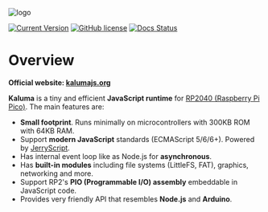 ![logo](https://github.com/kaluma-project/kaluma/blob/master/logo.png?raw=true)

[![Current Version](https://img.shields.io/github/tag/kaluma-project/kaluma.svg)](https://github.com/kaluma-project/kaluma/tags)
[![GitHub license](https://img.shields.io/github/license/kaluma-project/kaluma)](https://github.com/kaluma-project/kaluma/blob/master/LICENSE)
[![Docs Status](https://img.shields.io/badge/docs-ready-orange.svg)](https://docs.kaluma.io)

# Overview

**Official website: [kalumajs.org](https://kalumajs.org/)**

__Kaluma__ is a tiny and efficient **JavaScript runtime** for [RP2040 (Raspberry Pi Pico)](https://www.raspberrypi.org/products/raspberry-pi-pico/). The main features are:

- **Small footprint**. Runs minimally on microcontrollers with 300KB ROM with 64KB RAM.
- Support **modern JavaScript** standards (ECMAScript 5/6/6+). Powered by [JerryScript](https://jerryscript.net/).
- Has internal event loop like as Node.js for **asynchronous**.
- Has **built-in modules** including file systems (LittleFS, FAT), graphics, networking and more.
- Support RP2's **PIO (Programmable I/O) assembly** embeddable in JavaScript code.
- Provides very friendly API that resembles **Node.js** and **Arduino**.
